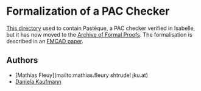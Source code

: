 # Formalization of a PAC Checker #

[This directory](https://bitbucket.org/isafol/isafol/src/master/PAC_Checker/)
used to contain Pastèque, a PAC checker verified in Isabelle, but it has now moved
to the [Archive of Formal Proofs](https://www.isa-afp.org/entries/PAC_Checker.html). The formalisation is
described in an [FMCAD
paper](http://fmv.jku.at/papers/KaufmannFleuryBiere-FMCAD20.pdf).



## Authors ##

* [Mathias Fleuy](mailto:mathias.fleury shtrudel jku.at)
* [Daniela Kaufmann](http://fmv.jku.at/kaufmann/)


